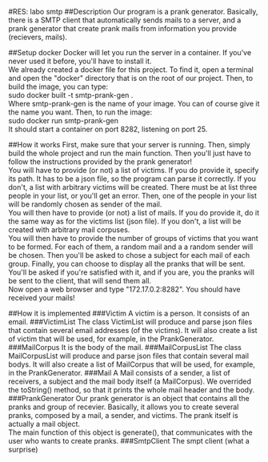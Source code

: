 #RES: labo smtp
##Description
Our program is a prank generator. Basically, there is a SMTP client that automatically sends mails to a server, and a prank generator that create prank mails from information you provide (recievers, mails).  

##Setup docker
Docker will let you run the server in a container. If you've never used it before, you'll have to install it.  
We already created a docker file for this project. To find it, open a terminal and open the "docker" directory that is on the root of our project. Then, to build the image, you can type:  
sudo docker built -t smtp-prank-gen .  
Where smtp-prank-gen is the name of your image. You can of course give it the name you want. Then, to run the image:  
sudo docker run smtp-prank-gen  
It should start a container on port 8282, listening on port 25.

##How it works
First, make sure that your server is running. Then, simply build the whole project and run the main function. Then you'll just have to follow the instructions provided by the prank generator!  
You will have to provide (or not) a list of victims. If you do provide it, specify its path. It has to be a json file, so the program can parse it correctly. If you don't, a list with arbitrary victims will be created. There must be at list three people in your list, or you'll get an error. Then, one of the people in your list will be randomly chosen as sender of the mail.  
You will then have to provide (or not) a list of mails. If you do provide it, do it the same way as for the victims list (json file). If you don't, a list will be created with arbitrary mail corpuses.  
You will then have to provide the number of groups of victims that you want to be formed. For each of them, a random mail and a a random sender will be chosen. Then you'll be asked to chose a subject for each mail of each group. Finally, you can choose to display all the pranks that will be sent. You'll be asked if you're satisfied with it, and if you are, you the pranks will be sent to the client, that will send them all.  
Now open a web browser and type "172.17.0.2:8282". You should have received your mails!  
  
##How it is implemented
###Victim
A victim is a person. It consists of an email.
###VictimList
The class VictimList will produce and parse json files that contain several email addresses (of the victims). It will also create a list of victim that will be used, for example, in the PrankGenerator.
###MailCorpus
It is the body of the mail.
###MailCorpusList
The class MailCorpusList will produce and parse json files that contain several mail bodys. It will also create a list of MailCorpus that will be used, for example, in the PrankGenerator.
###Mail
A Mail consists of a sender, a list of receivers, a subject and the mail body itself (a MailCorpus). We overrided the toString() method, so that it prints the whole mail header and the body.
###PrankGenerator
Our prank generator is an object that contains all the pranks and group of recevier. Basically, it allows you to create several pranks, composed by a mail, a sender, and victims. The prank itself is actually a mail object.  
The main function of this object is generate(), that communicates with the user who wants to create pranks.
###SmtpClient
The smpt client (what a surprise)
